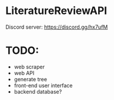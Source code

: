 # LiteratureReviewAPI
Discord server: https://discord.gg/hx7ufM

# TODO:
- web scraper
- web API
- generate tree
- front-end user interface
- backend database?
